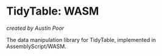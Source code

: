 # TidyTable: WASM

_created by Austin Poor_

The data manipulation library for TidyTable, implemented in AssemblyScript/WASM.


